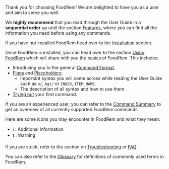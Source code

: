 Thank you for choosing FoodRem! We are delighted to have you as a user and aim to serve you well.

We **highly recommend** that you read through the User Guide in a **sequential order** up until the section [Features](#features), where you can find all the information you need before using any commands.

If you have not installed FoodRem head over to the [Installation](#Installation) section.

Once FoodRem is installed, you can head over to the section [Using FoodRem](#using-foodrem) which will share with you the basics of FoodRem. This includes:

* Introducing you to the general [Command Format](#command-format).
* [Flags](#flags) and [Placeholders](#placeholders):
  *  Important syntax you will come across while reading the User Guide such as `n/`, `bgt/` or `INDEX`, `ITEM_NAME`.
  *  The description of all syntax and how to use them.
* [Trying out](#trying-your-first-command) your first command.

If you are an experienced user, you can refer to the [Command Summary](#command-summary) to get an overview of all currently supported FoodRem commands.

Here are some icons you may encounter in FoodRem and what they mean:

* ℹ️ : Additional Information
* ❗ : Warning

If you are stuck, refer to the section on [Troubleshooting](#troubleshooting) or [FAQ](#faq).

You can also refer to the [Glossary](#glossary) for definitions of commonly used terms in FoodRem.
